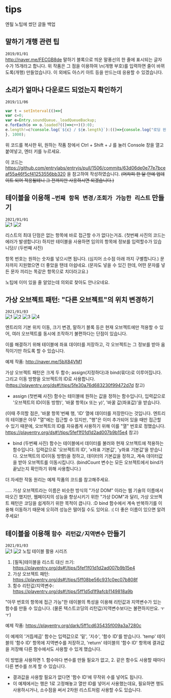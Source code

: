 # tips
엔틜 노팁에 썼던 글들 백업

## 말하기 개행 관련 팁
`2019/01/01`  
http://naver.me/FECGB8de
말하기 블록으로 띄운 말풍선의 한 줄에 표시되는 글자수가 15개라고 합니다. 
위 작품은 그 점을 이용하여 \n(개행 부호)를 입력하면 줄이 바뀌도록(개행) 만들었습니다.
이 외에도 아스키 아트 등을 만드는데 응용할 수 있겠습니다.

## 소리가 얼마나 다운로드 되었는지 확인하기
`2019/11/06`  
```js
var t = setInterval(()=>{
var c=0;
var e=Entry.soundQueue._loadQueueBackup;
e.forEach(o => o.loaded?(()=>c++)():0);
e.length!=c?console.log(`${c} / ${e.length}`):(()=>{console.log("로딩 완료");clearInterval(t)})();
}, 1000);
```

위 코드를 복사한 뒤, 원하는 작품 창에서 Ctrl + Shift + J 를 눌러 Console 창을 열고 붙여넣고, 엔터 키를 누르세요.

이 코드는 
https://github.com/entrylabs/entryjs/pull/1506/commits/63d06de0e77e7bceaf55a46f5cf41253556bb320
을 참고하여 작성하였습니다.
~~(어차피 한 달 안에 업데이트 되어 적용될테니 그 전까지만 사용하시면 되겠습니다.)~~

## 테이블을 이용해 `~번째 항목 변경/조회가 가능한 리스트` 만들기
`2021/01/01`  
![1](https://playentry.org/uploads/discuss/1i/hr/image/1ihrf73skjeafq590iysbe352ffavcwo.png)
![2](https://playentry.org/uploads/discuss/dn/vw/image/dnvwvj6kkjeaftq835bvbe352f4nl9vd.png)

리스트의 최대 단점은 없는 항목에 바로 접근할 수가 없다는거죠. (첫번째 사진의 코드는 에러가 발생합니다)
하지만 테이블을 사용하면 임의의 항목에 정보를 입력할수가 있습니당// (두번째 사진)

항목 번호는 원하는 숫자를 넣으시면 됩니다. (심지어 소수점 아래 까지 구별합니다.)
문자까지 지원했으면 더 좋았을 탠데 아쉽네요.
(문자도 넣을 수 있긴 한데, 어떤 문자를 넣든 문자 끼리는 똑같은 항목으로 치더라고요.)

노팁에 이미 있을 줄 알았는데 의외로 찾아도 안나오네요.

## 가상 오브젝트 패턴: "다른 오브젝트"의 위치 변경하기
`2021/01/03`  
![1](https://playentry.org/uploads/discuss/ur/04/image/ur04jhs0kjfud1xs0olfbe352fc633m1.png)
![2](https://playentry.org/uploads/discuss/xh/uh/image/xhuhalaskjfudefj14bfbe352fg1fkxz.png)
![3](https://playentry.org/uploads/discuss/0l/ys/image/0lys9slpkjfudjbb14kjbe352f282tjh.png)
![4](https://playentry.org/uploads/discuss/0j/9l/image/0j9l5gyfkjfudni42772be352fbbdwvk.png)

엔트리의 기본 위치 이동, 크기 변경, 말하기 블록 등은 현재 오브젝트에만 적용할 수 있어,
여러 오브젝트를 동시에 조작하기 불편하다는 단점이 있습니다.

이를 해결하기 위해 테이블에 좌표 데이터를 저장하고,
각 오브젝트는 그 정보를 받아 움직이기만 하도록 할 수 있습니다.

예제 작품: http://naver.me/5bX84VM1

가상 오브젝트 패턴은 크게 두 함수; assign(지정하다)과 bind(묶다)로 이루어집니다.
그리고 이동 방향을 오브젝트의 ID로 사용합니다. (https://playentry.org/ds#!/tips/5fe30a76d683230f99472d7d 참고)

- assign (첫번째 사진) 함수는 테이블에 원하는 값을 정하는 함수입니다,
 입력값으로 '오브젝트의 ID(이동 방향)', '바꿀 항목(x 또는 y)', '바꿀 값(좌표값)'을 받습니다.

 (이때 주의할 점은, '바꿀 항목'번째 행, 'ID' 열에 데이터를 저장한다는 것입니다.
 엔트리의 테이블은 아무 "열"에는 접근할 수 있지만, "행"은 이미 추가되어 있을 때만 접근할 수 있기 때문에, 
 오브젝트의 ID를 자유롭게 사용하기 위해 이를 "열" 번호로 정했습니다.
 https://playentry.org/ds#!/tips/5fef1f01d1d2ad007b9b15e4 참고)

- bind (두번째 사진) 함수는 테이블에서 데이터를 불러와 현재 오브젝트에 적용하는 함수입니다.
 입력값으로 '오브젝트의 ID', 'x좌표 기본값', 'y좌표 기본값'을 받습니다.
 오브젝트의 ID(이동 방향)을 정하고,
 데이터의 기본값을 정하고,
 계속 데이터값을 받아 오브젝트를 이동시킵니다.
 (bindCount 변수는 모든 오브젝트에서 bind가 끝났는지 확인하기 위해 사용합니다.)

더 자세한 작동 원리는 예제 작품의 코드를 참고해주세요.

.....
가상 오브젝트라는 이름은 비슷한 방식의 "가상 DOM" 이라는 웹 기술의 이름에서 따오긴 했지만,
웹페이지의 성능을 향상시키기 위한 "가상 DOM"과 달리,
가상 오브젝트 패턴은 코딩을 쉽게하기 위한 목적이 큽니다. :D
bind 함수에서 계속 반복하기를 이용해 이동하기 때문에
오히려 성능은 떨어질 수도 있어요. :(
더 좋은 이름이 있으면 알려주세요!

## 테이블을 이용해 `함수 리턴값/지역변수` 만들기
`2021/01/03`  
![1](https://playentry.org/uploads/discuss/7o/bu/image/7obuiby9kjh85qo20dbcbe352f5lmd5f.png)
![2](https://playentry.org/uploads/discuss/wf/50/image/wf50iwbykjh86u440nt0be352f5k7b6t.png)
노팁 테이블 활용 시리즈
1. [필독]테이블을 리스트 대신 쓰기: https://playentry.org/ds#!/tips/5fef1f01d1d2ad007b9b15e4
2. 가상 오브젝트 패턴: https://playentry.org/ds#!/tips/5ff08be56c931c0ec07b808f
3. 함수 리턴값/지역변수: https://playentry.org/ds#!/tips/5ff1d5d1f9afcb1149818a9b

"아무 번호의 항목에 접근 가능"한 테이블의 특성을 이용해 리턴값과 지역변수가 있는 함수를 만들 수 있습니다.
(물론 텍스트코딩의 리턴값/지역변수보다는 불편하지만요. ㅜㅜ)

예제 작품: https://playentry.org/dark/5ff1cd635435f009a3a7280c

이 예제의 '거듭제곱' 함수는 입력값으로 '밑', '지수', '함수 ID'를 받습니다.
'temp' 테이블의 '함수 ID' 항목에 지역변수를 저장하고,
'return' 테이블의 '함수 ID' 항목에 결과값을 저장해 다른 함수에서도 사용할 수 있게 했습니다.

이 방법을 사용하면 1. 함수마다 변수를 만들 필요가 없고, 2. 같은 함수도 사용할 때마다 다른 변수를 쓰게 할 수 있습니다.
+ 결과값을 사용할 필요가 없다면 '함수 ID'에 무작위 수를 넣어도 됩니다.
+ 이 예제에서는 행은 1로 고정해놓고 열만 ID를 넣어서 사용했는데요,
 필요하면 행도 사용하시거나, 소수점을 써서 2차원 리스트처럼 사용할 수도 있습니다.
